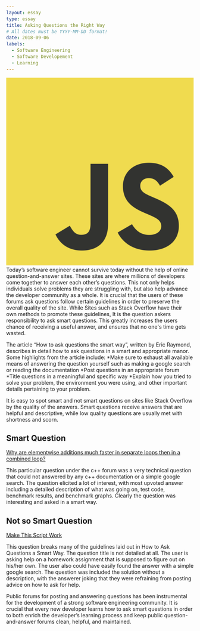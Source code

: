 ```yaml
---
layout: essay
type: essay
title: Asking Questions the Right Way
# All dates must be YYYY-MM-DD format!
date: 2018-09-06
labels:
  - Software Engineering
  - Software Developement
  - Learning
---
```


<img class = "ui medium left floated image" src="../images/js.png">
  Today’s software engineer cannot survive today without the help of online question-and-answer sites. These sites are 
  where millions of developers come together to answer each other’s questions. This not only helps individuals solve problems
  they are struggling with, but also help advance the developer community as a whole. It is crucial that the users of these
  forums ask questions follow certain guidelines in order to preserve the overall quality of the site. While Sites such as
  Stack Overflow have their own methods to promote these guidelines, It is the question askers responsibility to ask smart
  questions. This greatly increases the users chance of receiving a useful answer, and ensures that no one's time gets wasted. 


The article “How to ask questions the smart way”, written by Eric Raymond, describes in detail how to ask questions 
in a smart and appropriate manor. Some highlights from the article include:
*Make sure to exhaust all available means of answering the question yourself such as making a google search or reading the documentation
*Post questions in an appropriate forum
*Title questions in a meaningful and specific way
*Explain how you tried to solve your problem, the environment you were using, and other important details pertaining 
to your problem.

It is easy to spot smart and not smart questions on sites like Stack Overflow by the quality of the answers. 
Smart questions receive answers that are helpful and descriptive, while low quality questions are usually met with 
shortness and scorn. 

## Smart Question
<a href="https://stackoverflow.com/questions/8547778/why-are-elementwise-additions-much-faster-in-separate-loops-than-in-a-combined-l"> Why are elementwise additions much faster in separate loops then in a combined loop?</a>

This particular question under the c++ forum was a very technical question that could not answered by any c++ documentation
or a simple google search. The question elicited a lot of interest, with most upvoted answer including a detailed
description of what was going on, test code, benchmark results, and benchmark graphs. Clearly the question was interesting
and asked in a smart way.

## Not so Smart Question
<a href="https://stackoverflow.com/questions/32590751/make-this-script-work">Make This Script Work </a>

This question breaks many of the guidelines laid out in How to Ask Questions a Smart Way.
The question title is not detailed at all. The user is asking help on a homework assignment that is supposed to figure out
on his/her own. The user also could have easily found the answer with a simple google search. The question was included
the solution without a description, with the answerer joking that they were refraining from posting advice on how to ask 
for help.  

Public forums for posting and answering questions has been instrumental for the development of a strong software engineering community.
It is crucial that every new developer learns how to ask smart questions in order to both enrich the developer’s learning process and
keep public question-and-answer forums clean, helpful, and maintained. 

